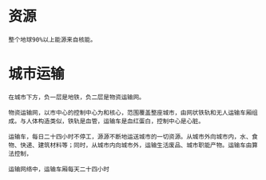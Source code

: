 # 资源
    整个地球90%以上能源来自核能。

# 城市运输
    在城市下方，负一层是地铁，负二层是物资运输网。
    
    物资运输网，以市中心的控制中心为和核心，范围覆盖整座城市，由网状铁轨和无人运输车厢组成。与人体构造类似，铁轨是血管，运输车是血红蛋白，控制中心是心脏。

    运输车，每日二十四小时不停工，源源不断地运送城市的一切资源。从城市外向城市内，水、食物、快递、建筑材料等；同时，从城市内向城市外，运输生活废品、城市职能产物。运输车由算法控制，

    运输网络中，运输车厢每天二十四小时
